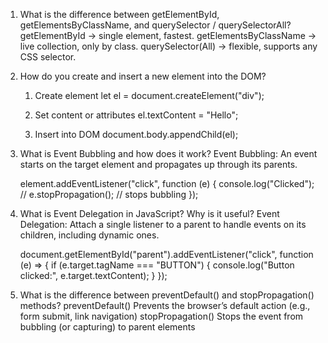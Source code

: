 1.  What is the difference between getElementById, getElementsByClassName, and querySelector / querySelectorAll?
    getElementById → single element, fastest.
    getElementsByClassName → live collection, only by class.
    querySelector(All) → flexible, supports any CSS selector.

2.  How do you create and insert a new element into the DOM?

    1. Create element
       let el = document.createElement("div");

    2. Set content or attributes
       el.textContent = "Hello";

    3. Insert into DOM
       document.body.appendChild(el);

3.  What is Event Bubbling and how does it work?
    Event Bubbling: An event starts on the target element and propagates up through its parents.

    element.addEventListener("click", function (e) {
    console.log("Clicked");
    // e.stopPropagation(); // stops bubbling
    });

4.  What is Event Delegation in JavaScript? Why is it useful?
    Event Delegation: Attach a single listener to a parent to handle events on its children, including dynamic ones.

    document.getElementById("parent").addEventListener("click", function (e) => {
    if (e.target.tagName === "BUTTON") {
    console.log("Button clicked:", e.target.textContent);
    }
    });

5.  What is the difference between preventDefault() and stopPropagation() methods?
    preventDefault() Prevents the browser’s default action (e.g., form submit, link navigation)
    stopPropagation() Stops the event from bubbling (or capturing) to parent elements
